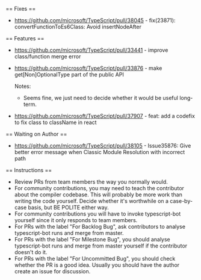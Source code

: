 == Fixes ==

* https://github.com/microsoft/TypeScript/pull/38045 - fix(23871): convertFunctionToEs6Class: Avoid insertNodeAfter

== Features ==

* https://github.com/microsoft/TypeScript/pull/33441 - improve class/function merge error
* https://github.com/microsoft/TypeScript/pull/33876 - make get[Non]OptionalType part of the public API

  Notes:
  - Seems fine, we just need to decide whether it would be useful long-term.
* https://github.com/microsoft/TypeScript/pull/37907 - feat: add a codefix to fix class to className in react

== Waiting on Author ==

* https://github.com/microsoft/TypeScript/pull/38105 - Issue35876: Give better error message when Classic Module Resolution with incorrect path

== Instructions ==

* Review PRs from team members the way you normally would.
* For community contributions, you may need to teach the contributor about the compiler codebase. This will probably be more work than writing the code yourself. Decide whether it's worthwhile on a case-by-case basis, but BE POLITE either way.
* For community contributions you will have to invoke typescript-bot yourself since it only responds to team members.
* For PRs with the label "For Backlog Bug", ask contributors to analyse typescript-bot runs and merge from master.
* For PRs with the label "For Milestone Bug", you should analyse typescript-bot runs and merge from master yourself if the contributor doesn't do it.
* For PRs with the label "For Uncommitted Bug", you should check whether the PR is a good idea. Usually you should have the author create an issue for discussion.
